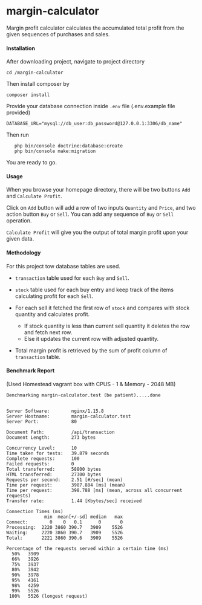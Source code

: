 # margin-calculator
Margin profit calculator calculates the accumulated total profit from the given sequences of purchases and sales.


#### Installation

After downloading project, navigate to project directory
    
    cd /margin-calculator
    
Then install composer by

    composer install
    
Provide your database connection inside  `.env` file (.env.example file provided)

    DATABASE_URL="mysql://db_user:db_password@127.0.0.1:3306/db_name"
    
Then run 
       
       php bin/console doctrine:database:create
       php bin/console make:migration
       
You are ready to go.

#### Usage

When you browse your homepage directory, there will be two buttons `Add` and `Calculate Profit`.

Click on `Add` button will add a row of two inputs `Quantity` and `Price`, and two action button `Buy` or `Sell`.
You can add any sequence of `Buy` or `Sell` operation.

`Calculate Profit` will give you the output of total margin profit upon your given data.

#### Methodology
For this project tow database tables are used.
- `transaction` table used for each `Buy` and `Sell`.
- `stock` table used for each buy entry and keep track of the items calculating profit for each `Sell`.

- For each sell it fetched the first row of `stock` and compares with stock quantity and calculates profit.
    * If stock quantity is less than current sell quantity it deletes the row and fetch next row.
    * Else it updates the current row with adjusted quantity.

- Total margin profit is retrieved by the sum of profit column of `transaction` table.

#### Benchmark Report
(Used Homestead vagrant box with CPUS - 1 & Memory - 2048 MB)
```
Benchmarking margin-calculator.test (be patient).....done


Server Software:        nginx/1.15.8
Server Hostname:        margin-calculator.test
Server Port:            80

Document Path:          /api/transaction
Document Length:        273 bytes

Concurrency Level:      10
Time taken for tests:   39.879 seconds
Complete requests:      100
Failed requests:        0
Total transferred:      58800 bytes
HTML transferred:       27300 bytes
Requests per second:    2.51 [#/sec] (mean)
Time per request:       3987.884 [ms] (mean)
Time per request:       398.788 [ms] (mean, across all concurrent requests)
Transfer rate:          1.44 [Kbytes/sec] received

Connection Times (ms)
              min  mean[+/-sd] median   max
Connect:        0    0   0.1      0       0
Processing:  2220 3860 390.7   3909    5526
Waiting:     2220 3860 390.7   3909    5526
Total:       2221 3860 390.6   3909    5526

Percentage of the requests served within a certain time (ms)
  50%   3909
  66%   3926
  75%   3937
  80%   3942
  90%   3978
  95%   4161
  98%   4259
  99%   5526
 100%   5526 (longest request)
```

